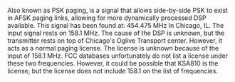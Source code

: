 Also known as PSK paging, is a signal that allows side-by-side PSK to exist in AFSK paging links, allowing for more dynamically processed DSP available.
This signal has been found at: 454.475 MHz In Chicago, IL. The input signal rests on 158.1 MHz. The cause of the DSP is unknown, but the transmitter rests on top of Chicago's Oglive Transport center. However, it acts as a normal paging license. The license is unknown because of the input of 158.1 MHz. FCC databases unfortunately do not list a license under these two frequencies. However, it could be possible that KSA810 is the license, but the license does not include 158.1 on the list of frequencies.